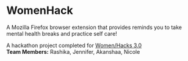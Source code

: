 # WomenHack
A Mozilla Firefox browser extension that provides reminds you to take mental health breaks and practice self care!

A hackathon project completed for [Women/Hacks 3.0](https://www.womxnhacks.com/)  
**Team Members:** Rashika, Jennifer, Akanshaa, Nicole

